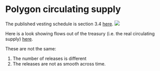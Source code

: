 # Polygon circulating supply

The published vesting schedule is section 3.4 [here](https://research.binance.com/en/projects/matic-network).
![](polygon_vesting_schedule.png)

Here is a look showing flows out of the treasury (i.e. the real circulating supply) [here](https://chainargosbi.cloud.looker.com/looks/238).

These are not the same:
1. The number of releases is different
2. The releases are not as smooth across time.
